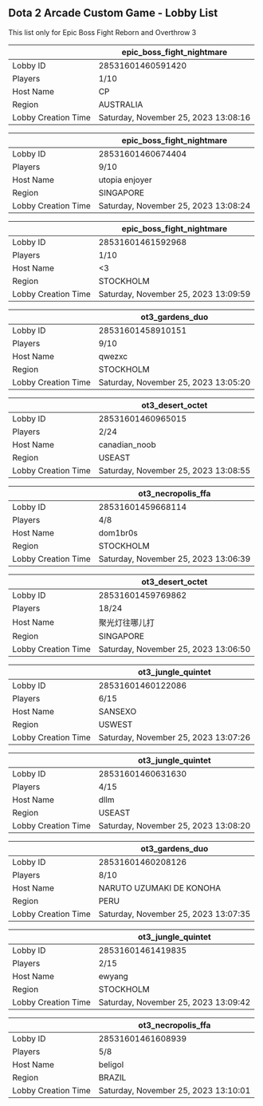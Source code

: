 ## Dota 2 Arcade Custom Game - Lobby List

This list only for Epic Boss Fight Reborn and Overthrow 3

|  | epic_boss_fight_nightmare |
| ------ | ------ |
| Lobby ID | 28531601460591420 |
| Players | 1/10 |
| Host Name | CP |
| Region | AUSTRALIA |
| Lobby Creation Time | Saturday, November 25, 2023 13:08:16 |


|  | epic_boss_fight_nightmare |
| ------ | ------ |
| Lobby ID | 28531601460674404 |
| Players | 9/10 |
| Host Name | utopia enjoyer |
| Region | SINGAPORE |
| Lobby Creation Time | Saturday, November 25, 2023 13:08:24 |


|  | epic_boss_fight_nightmare |
| ------ | ------ |
| Lobby ID | 28531601461592968 |
| Players | 1/10 |
| Host Name | <3 |
| Region | STOCKHOLM |
| Lobby Creation Time | Saturday, November 25, 2023 13:09:59 |


|  | ot3_gardens_duo |
| ------ | ------ |
| Lobby ID | 28531601458910151 |
| Players | 9/10 |
| Host Name | qwezxc |
| Region | STOCKHOLM |
| Lobby Creation Time | Saturday, November 25, 2023 13:05:20 |


|  | ot3_desert_octet |
| ------ | ------ |
| Lobby ID | 28531601460965015 |
| Players | 2/24 |
| Host Name | canadian_noob |
| Region | USEAST |
| Lobby Creation Time | Saturday, November 25, 2023 13:08:55 |


|  | ot3_necropolis_ffa |
| ------ | ------ |
| Lobby ID | 28531601459668114 |
| Players | 4/8 |
| Host Name | dom1br0s |
| Region | STOCKHOLM |
| Lobby Creation Time | Saturday, November 25, 2023 13:06:39 |


|  | ot3_desert_octet |
| ------ | ------ |
| Lobby ID | 28531601459769862 |
| Players | 18/24 |
| Host Name | 聚光灯往哪儿打 |
| Region | SINGAPORE |
| Lobby Creation Time | Saturday, November 25, 2023 13:06:50 |


|  | ot3_jungle_quintet |
| ------ | ------ |
| Lobby ID | 28531601460122086 |
| Players | 6/15 |
| Host Name | SANSEXO |
| Region | USWEST |
| Lobby Creation Time | Saturday, November 25, 2023 13:07:26 |


|  | ot3_jungle_quintet |
| ------ | ------ |
| Lobby ID | 28531601460631630 |
| Players | 4/15 |
| Host Name | dllm |
| Region | USEAST |
| Lobby Creation Time | Saturday, November 25, 2023 13:08:20 |


|  | ot3_gardens_duo |
| ------ | ------ |
| Lobby ID | 28531601460208126 |
| Players | 8/10 |
| Host Name | NARUTO UZUMAKI DE KONOHA |
| Region | PERU |
| Lobby Creation Time | Saturday, November 25, 2023 13:07:35 |


|  | ot3_jungle_quintet |
| ------ | ------ |
| Lobby ID | 28531601461419835 |
| Players | 2/15 |
| Host Name | ewyang |
| Region | STOCKHOLM |
| Lobby Creation Time | Saturday, November 25, 2023 13:09:42 |


|  | ot3_necropolis_ffa |
| ------ | ------ |
| Lobby ID | 28531601461608939 |
| Players | 5/8 |
| Host Name | beligol |
| Region | BRAZIL |
| Lobby Creation Time | Saturday, November 25, 2023 13:10:01 |


